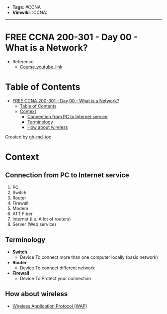 - __Tags__: #CCNA
- __Vimwiki__: :CCNA:

______________________________________________________________________

# FREE CCNA 200-301 - Day 00 - What is a Network?

- Reference
  - [Course_youtube_link](https://www.youtube.com/playlist?list=PLIhvC56v63IJVXv0GJcl9vO5Z6znCVb1P)

# Table of Contents

- [FREE CCNA 200-301 - Day 00 - What is a Network?](#free-ccna-200-301---day-00---what-is-a-network)
  - [Table of Contents](#table-of-contents)
  - [Context](#context)
    - [Connection from PC to Internet service](#connection-from-pc-to-internet-service)
    - [Terminology](#terminology)
    - [How about wireless](#how-about-wireless)

Created by [gh-md-toc](https://github.com/ekalinin/github-markdown-toc)

# Context

## Connection from PC to Internet service

1. PC
2. Switch
3. Router
4. Firewall
5. Modem
6. ATT Fiber
7. Internet (i.e. A lot of routers)
8. Server (Web service)

## Terminology

- __Switch__
  - Device To connect more than one computer locally (basic network)
- __Router__
  - Device To connect different network
- __Firewall__
  - Device To Protect your connection

## How about wireless

- [Wireless Application Protocol (WAP)](https://en.wikipedia.org/wiki/Wireless_Application_Protocol)
